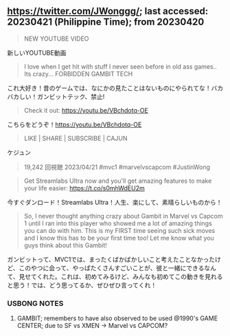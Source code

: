 ## https://twitter.com/JWonggg/; last accessed: 20230421 (Philippine Time); from 20230420

> NEW YOUTUBE VIDEO

新しいYOUTUBE動画

> I love when I get hit with stuff I never seen before in old ass games.. Its crazy... FORBIDDEN GAMBIT TECH

これ大好き！昔のゲームでは、なにかの見たことはないものにやられてな！バカバカしい！ガンビットテック、禁止!

> Check it out: https://youtu.be/VBchdotq-OE

こちらをどうぞ！https://youtu.be/VBchdotq-OE

> LIKE | SHARE | SUBSCRIBE | CAJUN

ケジュン

> 19,242 回視聴  2023/04/21  #mvc1 #marvelvscapcom #JustinWong

> Get Streamlabs Ultra now and you'll get amazing features to make your life easier: https://t.co/s0mhWdEU2m

今すぐダンロード！Streamlabs Ultra！人生、楽にして、素晴らしいものから！

> So, I never thought anything crazy about Gambit in Marvel vs Capcom 1 until I ran into this player who showed me a lot of amazing things you can do with him. This is my FIRST time seeing such sick moves and I know this has to be your first time too! Let me know what you guys think about this Gambit!

ガンビットって、MVC1では、まったくばかばかしいこと考えたことなかったけど、このやつに会って、やっぱたくさんすごいことが、彼と一緒にできるなんて、見せてくれた。これは、初めてみるけど、みんなも初めてこの動きを見れると思う！では、どう思ってるか、ぜひぜひ言ってくれ！


### USBONG NOTES

1) GAMBIT; remembers to have also observed to be used @1990's GAME CENTER; due to SF vs XMEN -> Marvel vs CAPCOM?

